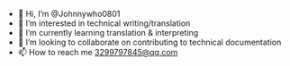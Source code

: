 - 👋 Hi, I’m @Johnnywho0801
- 👀 I’m interested in technical writing/translation
- 🌱 I’m currently learning translation & interpreting 
- 💞️ I’m looking to collaborate on contributing to technical documentation
- 📫 How to reach me 3299797845@qq.com

<!---
Johnnywho0801/Johnnywho0801 is a ✨ special ✨ repository because its `README.md` (this file) appears on your GitHub profile.
You can click the Preview link to take a look at your changes.
--->

